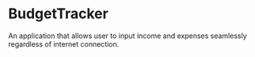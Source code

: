 # BudgetTracker
An application that allows user to input income and expenses seamlessly regardless of internet connection.
